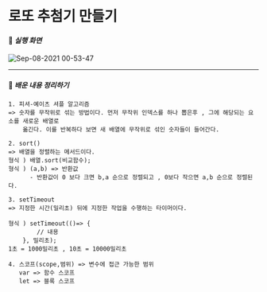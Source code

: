 # 로또 추첨기 만들기
#### 🎯 *실행 화면*



![Sep-08-2021 00-53-47](https://user-images.githubusercontent.com/86669143/132375264-4666d546-41cb-4cc9-89f9-31ac443ad5a7.gif)




---
#### 🧩 *배운 내용 정리하기*
    1. 피셔-예이츠 셔플 알고리즘
    => 숫자를 무작위로 섞는 방법이다. 먼저 무작위 인덱스를 하나 뽑은후 , 그에 해당되는 요소를 새로운 배열로 
        옮긴다. 이를 반복하다 보면 새 배열에 무작위로 섞인 숫자들이 들어간다.

    2. sort()
    => 배열을 정렬하는 메서드이다.  
    형식 ) 배열.sort(비교함수);
    형식 ) (a,b) => 반환값 
          - 반환값이 0 보다 크면 b,a 순으로 정렬되고 , 0보다 작으면 a,b 순으로 정렬된다. 
    
    3. setTimeout
    => 지정한 시간(밀리초) 뒤에 지정한 작업을 수행하는 타이머이다.
    
    형식 ) setTimeout(()=> {
            // 내용
        }, 밀리초);
    1초 = 1000밀리초 , 10초 = 10000밀리초 

    4. 스코프(scope,범위) => 변수에 접근 가능한 범위 
       var => 함수 스코프
       let => 블록 스코프 
